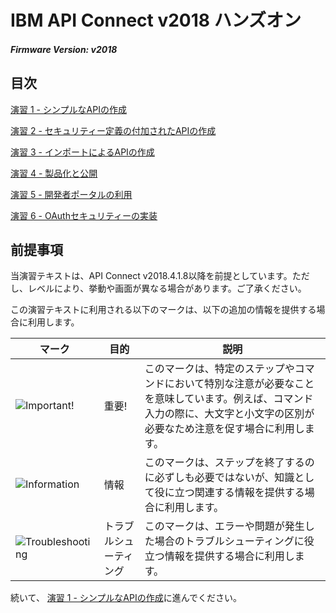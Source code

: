 # IBM API Connect v2018 ハンズオン

##### Firmware Version:  v2018


## 目次

[演習 1 - シンプルなAPIの作成](./Lab%201)

[演習 2 - セキュリティー定義の付加されたAPIの作成](./Lab%202)

[演習 3 - インポートによるAPIの作成](./Lab%203)

[演習 4 - 製品化と公開](./Lab%204)

[演習 5 - 開発者ポータルの利用](./Lab%205)

[演習 6 - OAuthセキュリティーの実装](./Lab%206)

## 前提事項

当演習テキストは、API Connect v2018.4.1.8以降を前提としています。ただし、レベルにより、挙動や画面が異なる場合があります。ご了承ください。

この演習テキストに利用される以下のマークは、以下の追加の情報を提供する場合に利用します。

| マーク | 目的 | 説明 |
|----------------|------------------------|----------------------|
|![][important]|  重要!  |  このマークは、特定のステップやコマンドにおいて特別な注意が必要なことを意味しています。例えば、コマンド入力の際に、大文字と小文字の区別が必要なため注意を促す場合に利用します。 |
|![][info]|  情報  |  このマークは、ステップを終了するのに必ずしも必要ではないが、知識として役に立つ関連する情報を提供する場合に利用します。 |
|![][troubleshooting]|  トラブルシューティング  |  このマークは、エラーや問題が発生した場合のトラブルシューティングに役立つ情報を提供する場合に利用します。 |

続いて、 [演習 1 - シンプルなAPIの作成](./Lab%201)に進んでください。

[important]: /lab-guide/img/common/important.png "Important!"
[info]: /lab-guide/img/common/info.png "Information"
[troubleshooting]: /lab-guide/img/common/troubleshooting.png "Troubleshooting"
